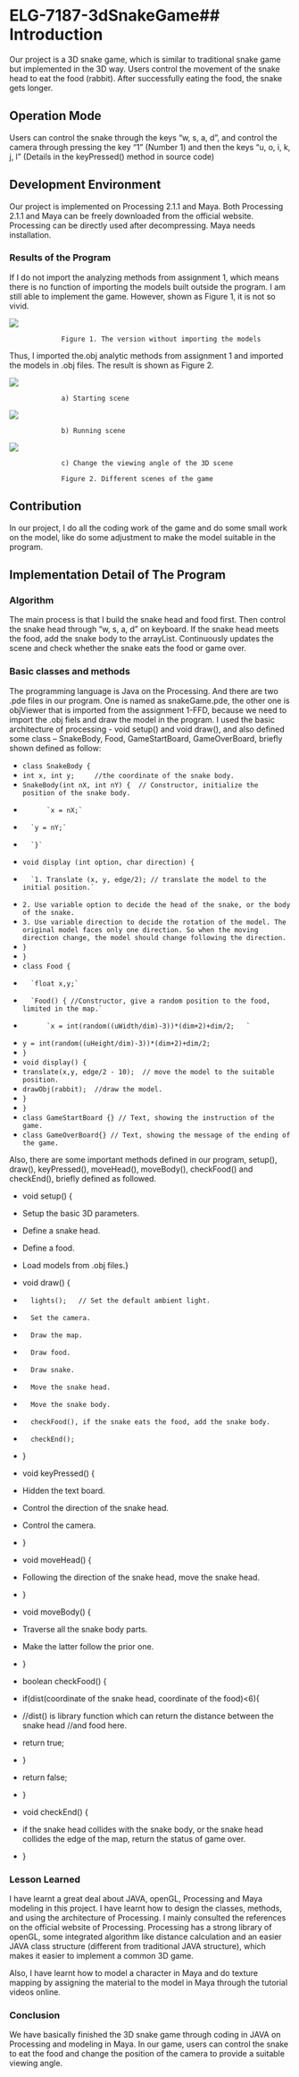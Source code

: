 # ELG-7187-3dSnakeGame## Introduction

Our project is a 3D snake game, which is similar to traditional snake game but implemented in the 3D way. Users control the movement of the snake head to eat the food (rabbit). After successfully eating the food, the snake gets longer.

## Operation Mode
Users can control the snake through the keys “w, s, a, d”, and control the camera through pressing the key “1” (Number 1) and then the keys “u, o, i, k, j, l” (Details in the keyPressed() method in source code)

## Development Environment
Our project is implemented on Processing 2.1.1 and Maya. Both Processing 2.1.1 and Maya can be freely downloaded from the official website. Processing can be directly used after decompressing. Maya needs installation.


### Results of the Program
If I do not import the analyzing methods from assignment 1, which means there is no function of importing the models built outside the program. I am still able to implement the game. However, shown as Figure 1, it is not so vivid.

![](http://c1.staticflickr.com/9/8624/16716914172_69a4983764_z.jpg)
 
                 Figure 1. The version without importing the models

Thus, I imported the.obj analytic methods from assignment 1 and imported the models in .obj files. The result is shown as Figure 2.

 ![](http://c1.staticflickr.com/9/8608/16531862009_9cd7e108a2_c.jpg)

                 a)	Starting scene
 
![](http://c1.staticflickr.com/9/8646/16717984335_ec62bcf2f2_c.jpg)

                 b)	Running scene

 ![](http://c1.staticflickr.com/9/8621/16716913902_0bcd6de082_c.jpg)

                 c)	Change the viewing angle of the 3D scene

                 Figure 2. Different scenes of the game

## Contribution
In our project, I do all the coding work of the game and do some small work on the model, like do some adjustment to make the model suitable in the program.

## Implementation Detail of The Program
### Algorithm
The main process is that I build the snake head and food first. Then control the snake head through “w, s, a, d” on keyboard. If the snake head meets the food, add the snake body to the arrayList. Continuously updates the scene and check whether the snake eats the food or game over.

### Basic classes and methods
The programming language is Java on the Processing. And there are two .pde files in our program. One is named as snakeGame.pde, the other one is objViewer that is imported from the assignment 1-FFD, because we need to import the .obj fiels and draw the model in the program.
I used the basic architecture of processing - void setup() and void draw(), and also defined some class – SnakeBody, Food, GameStartBoard, GameOverBoard, briefly shown defined as follow:

* `class SnakeBody {`
* 	`int x, int y;     //the coordinate of the snake body.`
* `SnakeBody(int nX, int nY) {  // Constructor, initialize the position of the snake body.`
*    	 	`x = nX;`
*     	`y = nY;`
*   	`}`
* 	`void display (int option, char direction) {`
* 		`1. Translate (x, y, edge/2); // translate the model to the initial position.`
* `2. Use variable option to decide the head of the snake, or the body of the snake.`
* `3. Use variable direction to decide the rotation of the model. The original model faces only one direction. So when the moving direction change, the model should change following the direction.`
* `}`
* `}`
* 	`class Food {`
* 		`float x,y;`
* 		`Food() { //Constructor, give a random position to the food, limited in the map.`
* 			`x = int(random((uWidth/dim)-3))*(dim+2)+dim/2;   `
*   `y = int(random((uHeight/dim)-3))*(dim+2)+dim/2;   `
* `}`
* `void display() {`
* 	`translate(x,y, edge/2 - 10);  // move the model to the suitable position. `
* 	`drawObj(rabbit);  //draw the model.`
* `}`
* 	`}`
* 	`class GameStartBoard {} // Text, showing the instruction of the game.`
* 	`class GameOverBoard{} // Text, showing the message of the ending of the game.`

Also, there are some important methods defined in our program, setup(), draw(), keyPressed(), moveHead(), moveBody(), checkFood() and checkEnd(), briefly defined as followed.

* 	void setup() {
* 	Setup the basic 3D parameters.
* 	Define a snake head.
* 	Define a food.
* 	Load models from .obj files.}
* 	void draw() {
* 		lights();   // Set the default ambient light.
* 		Set the camera.
* 		Draw the map.
* 		Draw food.
* 		Draw snake.
* 		Move the snake head.
* 		Move the snake body.
* 		checkFood(), if the snake eats the food, add the snake body.
* 		checkEnd();
* }

* void keyPressed() {
* 	Hidden the text board.
* 	Control the direction of the snake head.
* 	Control the camera.
* }


* void moveHead() {
* 	Following the direction of the snake head, move the snake head.
* }

* void moveBody() {
* 	Traverse all the snake body parts.
* 	Make the latter follow the prior one.
* }

* boolean checkFood() {
* 	if(dist(coordinate of the snake head, coordinate of the food)<6){ 
* //dist() is library function which can return the distance between the snake head //and food here.
* return true;
* }
* 	return false;
* }

* void checkEnd() {
* if the snake head collides with the snake body, or the snake head collides the edge of the map, return the status of game over.
* }

### Lesson Learned
I have learnt a great deal about JAVA, openGL, Processing and Maya modeling in this project. I have learnt how to design the classes, methods, and using the architecture of Processing. I mainly consulted the references on the official website of Processing. Processing has a strong library of openGL, some integrated algorithm like distance calculation and an easier JAVA class structure (different from traditional JAVA structure), which makes it easier to implement a common 3D game.

Also, I have learnt how to model a character in Maya and do texture mapping by assigning the material to the model in Maya through the tutorial videos online. 

### Conclusion
We have basically finished the 3D snake game through coding in JAVA on Processing and modeling in Maya. In our game, users can control the snake to eat the food and change the position of the camera to provide a suitable viewing angle.
	
